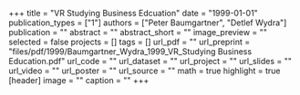 +++
title = "VR Studying Business Edcuation"
date = "1999-01-01"
publication_types = ["1"]
authors = ["Peter Baumgartner", "Detlef Wydra"]
publication = ""
abstract = ""
abstract_short = ""
image_preview = ""
selected = false
projects = []
tags = []
url_pdf = ""
url_preprint = "files/pdf/1999/Baumgartner_Wydra_1999_VR_Studying Business Education.pdf"
url_code = ""
url_dataset = ""
url_project = ""
url_slides = ""
url_video = ""
url_poster = ""
url_source = ""
math = true
highlight = true
[header]
image = ""
caption = ""
+++
